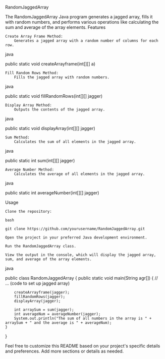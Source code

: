 RandomJaggedArray

The RandomJaggedArray Java program generates a jagged array, fills it with random numbers, and performs various operations like calculating the sum and average of the array elements.
Features

    Create Array Frame Method:
        Generates a jagged array with a random number of columns for each row.

java

public static void createArrayframe(int[][] a)

    Fill Random Rows Method:
        Fills the jagged array with random numbers.

java

public static void fillRandomRows(int[][] jagger)

    Display Array Method:
        Outputs the contents of the jagged array.

java

public static void displayArray(int[][] jagger)

    Sum Method:
        Calculates the sum of all elements in the jagged array.

java

public static int sum(int[][] jagger)

    Average Number Method:
        Calculates the average of all elements in the jagged array.

java

public static int averageNumber(int[][] jagger)

Usage

    Clone the repository:

    bash

    git clone https://github.com/yourusername/RandomJaggedArray.git

    Open the project in your preferred Java development environment.

    Run the RandomJaggedArray class.

    View the output in the console, which will display the jagged array, sum, and average of the array elements.

java

public class RandomJaggedArray {
    public static void main(String agr[]) {
        // ... (code to set up jagged array)

        createArrayframe(jagger);
        fillRandomRows(jagger);
        displayArray(jagger);

        int arraySum = sum(jagger);
        int averageNum = averageNumber(jagger);
        System.out.println("The sum of all numbers in the array is " + arraySum + " and the average is " + averageNum);
    }
}

Feel free to customize this README based on your project's specific details and preferences. Add more sections or details as needed.
